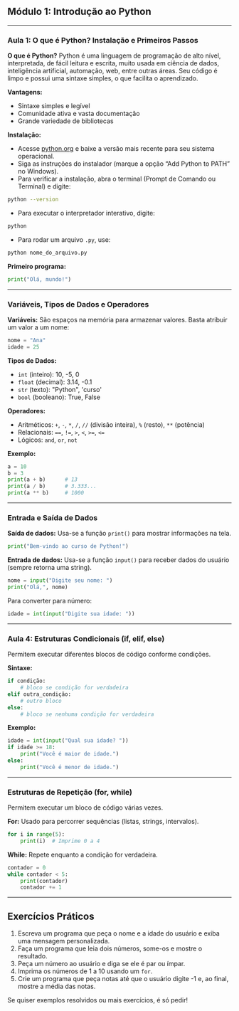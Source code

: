 ## Módulo 1: Introdução ao Python


---

### **Aula 1: O que é Python? Instalação e Primeiros Passos**

**O que é Python?**
Python é uma linguagem de programação de alto nível, interpretada, de fácil leitura e escrita, muito usada em ciência de dados, inteligência artificial, automação, web, entre outras áreas. Seu código é limpo e possui uma sintaxe simples, o que facilita o aprendizado.

**Vantagens:**

- Sintaxe simples e legível
- Comunidade ativa e vasta documentação
- Grande variedade de bibliotecas

**Instalação:**

- Acesse [python.org](https://www.python.org/downloads/) e baixe a versão mais recente para seu sistema operacional.
- Siga as instruções do instalador (marque a opção “Add Python to PATH” no Windows).
- Para verificar a instalação, abra o terminal (Prompt de Comando ou Terminal) e digite:

```bash
python --version
```

- Para executar o interpretador interativo, digite:

```bash
python
```

- Para rodar um arquivo `.py`, use:

```bash
python nome_do_arquivo.py
```


**Primeiro programa:**

```python
print("Olá, mundo!")
```


---

### **Variáveis, Tipos de Dados e Operadores**

**Variáveis:**
São espaços na memória para armazenar valores. Basta atribuir um valor a um nome:

```python
nome = "Ana"
idade = 25
```

**Tipos de Dados:**

- `int` (inteiro): 10, -5, 0
- `float` (decimal): 3.14, -0.1
- `str` (texto): "Python", 'curso'
- `bool` (booleano): True, False

**Operadores:**

- Aritméticos: `+`, `-`, `*`, `/`, `//` (divisão inteira), `%` (resto), `**` (potência)
- Relacionais: `==`, `!=`, `>`, `<`, `>=`, `<=`
- Lógicos: `and`, `or`, `not`

**Exemplo:**

```python
a = 10
b = 3
print(a + b)      # 13
print(a / b)      # 3.333...
print(a ** b)     # 1000
```


---

### **Entrada e Saída de Dados**

**Saída de dados:**
Usa-se a função `print()` para mostrar informações na tela.

```python
print("Bem-vindo ao curso de Python!")
```

**Entrada de dados:**
Usa-se a função `input()` para receber dados do usuário (sempre retorna uma string).

```python
nome = input("Digite seu nome: ")
print("Olá,", nome)
```

Para converter para número:

```python
idade = int(input("Digite sua idade: "))
```


---

### **Aula 4: Estruturas Condicionais (if, elif, else)**

Permitem executar diferentes blocos de código conforme condições.

**Sintaxe:**

```python
if condição:
    # bloco se condição for verdadeira
elif outra_condição:
    # outro bloco
else:
    # bloco se nenhuma condição for verdadeira
```

**Exemplo:**

```python
idade = int(input("Qual sua idade? "))
if idade >= 18:
    print("Você é maior de idade.")
else:
    print("Você é menor de idade.")
```


---

### **Estruturas de Repetição (for, while)**

Permitem executar um bloco de código várias vezes.

**For:**
Usado para percorrer sequências (listas, strings, intervalos).

```python
for i in range(5):
    print(i)  # Imprime 0 a 4
```

**While:**
Repete enquanto a condição for verdadeira.

```python
contador = 0
while contador < 5:
    print(contador)
    contador += 1
```


---

## Exercícios Práticos

1. Escreva um programa que peça o nome e a idade do usuário e exiba uma mensagem personalizada.
2. Faça um programa que leia dois números, some-os e mostre o resultado.
3. Peça um número ao usuário e diga se ele é par ou ímpar.
4. Imprima os números de 1 a 10 usando um `for`.
5. Crie um programa que peça notas até que o usuário digite -1 e, ao final, mostre a média das notas.

Se quiser exemplos resolvidos ou mais exercícios, é só pedir!

